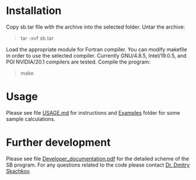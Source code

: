 
# Installation

Copy sb.tar file with the archive into the selected folder. Untar the archive:

> tar -xvf sb.tar

Load the appropriate module for Fortran compiler. You can modify makefile in order to use the selected compiler. Currently GNU/4.8.5, Intel/19.0.5, and PGI NVIDIA/20.1 compilers are tested. Compile the program:

> make
  

# Usage

Please see file [USAGE.md](USAGE.md) for instructions and [Examples](../Examples) folder for some sample calculations.

# Further development

Please see file [Developer_documentation.pdf](https://github.com/Dmitry-Skachkov/SB/blob/main/Docs/Devepoler_documentation.pdf) for the detailed scheme of the SB program. For any questions related to the code please contact [Dr. Dmitry Skachkov](<"mailto:dmitry.skachkov@DSedu.org?subject=SB code on GitHub">). 
